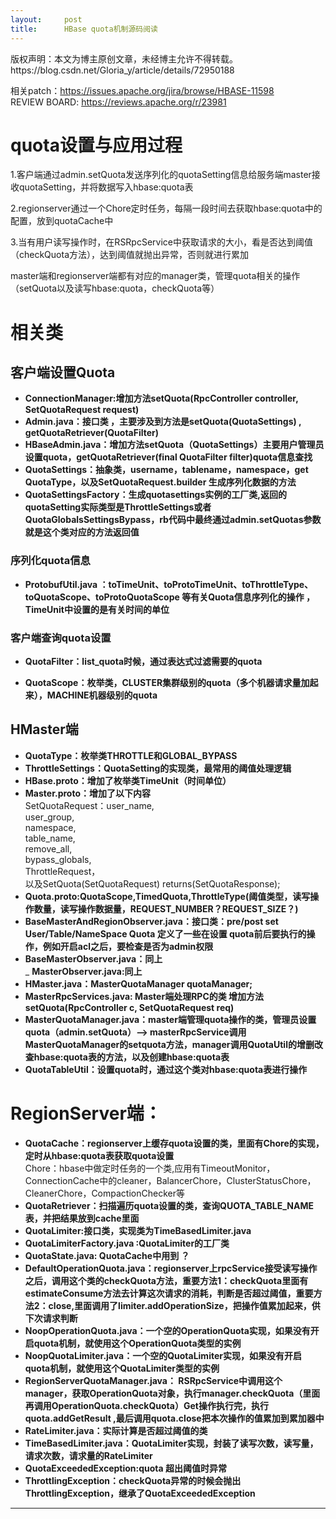 ```yaml
---
layout:     post
title:      HBase quota机制源码阅读
---
```

<div id="article_content" class="article_content clearfix csdn-tracking-statistics" data-pid="blog" data-mod="popu_307" data-dsm="post">
								<div class="article-copyright">
					版权声明：本文为博主原创文章，未经博主允许不得转载。					https://blog.csdn.net/Gloria_y/article/details/72950188				</div>
								            <div id="content_views" class="markdown_views prism-atom-one-dark">
							<!-- flowchart 箭头图标 勿删 -->
							<svg xmlns="http://www.w3.org/2000/svg" style="display: none;"><path stroke-linecap="round" d="M5,0 0,2.5 5,5z" id="raphael-marker-block" style="-webkit-tap-highlight-color: rgba(0, 0, 0, 0);"></path></svg>
							<p>相关patch：<a href="https://issues.apache.org/jira/browse/HBASE-11598" rel="nofollow" target="_blank">https://issues.apache.org/jira/browse/HBASE-11598</a> <br>
REVIEW BOARD: <a href="https://reviews.apache.org/r/23981" rel="nofollow" target="_blank">https://reviews.apache.org/r/23981</a></p>



<h1 id="quota设置与应用过程">quota设置与应用过程</h1>

<p>1.客户端通过admin.setQuota发送序列化的quotaSetting信息给服务端master接收quotaSetting，并将数据写入hbase:quota表</p>

<p>2.regionserver通过一个Chore定时任务，每隔一段时间去获取hbase:quota中的配置，放到quotaCache中</p>

<p>3.当有用户读写操作时，在RSRpcService中获取请求的大小，看是否达到阈值（checkQuota方法），达到阈值就抛出异常，否则就进行累加</p>

<p>master端和regionserver端都有对应的manager类，管理quota相关的操作（setQuota以及读写hbase:quota，checkQuota等）</p>



<h1 id="相关类">相关类</h1>



<h2 id="客户端设置quota">客户端设置Quota</h2>

<ul>
<li><strong>ConnectionManager:增加方法setQuota(RpcController controller, SetQuotaRequest request) </strong></li>
<li><strong>Admin.java：接口类 ，主要涉及到方法是setQuota(QuotaSettings) , getQuotaRetriever(QuotaFilter)</strong></li>
<li><strong>HBaseAdmin.java：增加方法setQuota（QuotaSettings）主要用户管理员设置quota，getQuotaRetriever(final QuotaFilter filter)quota信息查找   </strong></li>
<li><strong>QuotaSettings：抽象类，username，tablename，namespace，get QuotaType，以及SetQuotaRequest.builder 生成序列化数据的方法 </strong></li>
<li><strong>QuotaSettingsFactory：生成quotasettings实例的工厂类,返回的quotaSetting实际类型是ThrottleSettings或者QuotaGlobalsSettingsBypass，rb代码中最终通过admin.setQuotas参数就是这个类对应的方法返回值 </strong></li>
</ul>



<h3 id="序列化quota信息">序列化quota信息</h3>

<ul>
<li><strong>ProtobufUtil.java    ：toTimeUnit、toProtoTimeUnit、toThrottleType、toQuotaScope、toProtoQuotaScope 等有关Quota信息序列化的操作 ，TimeUnit中设置的是有关时间的单位</strong></li>
</ul>



<h3 id="客户端查询quota设置">客户端查询quota设置</h3>

<ul>
<li><p><strong>QuotaFilter：list_quota时候，通过表达式过滤需要的quota</strong></p></li>
<li><p><strong>QuotaScope：枚举类，CLUSTER集群级别的quota（多个机器请求量加起来），MACHINE机器级别的quota </strong></p></li>
</ul>



<h2 id="hmaster端">HMaster端</h2>

<ul>
<li><strong>QuotaType：枚举类THROTTLE和GLOBAL_BYPASS </strong></li>
<li><strong>ThrottleSettings：QuotaSetting的实现类，最常用的阈值处理逻辑 </strong></li>
<li><strong>HBase.proto：增加了枚举类TimeUnit（时间单位） </strong></li>
<li><strong>Master.proto：增加了以下内容</strong> <br>
SetQuotaRequest：user_name, <br>
user_group, <br>
namespace, <br>
table_name, <br>
remove_all, <br>
bypass_globals, <br>
ThrottleRequest， <br>
以及SetQuota(SetQuotaRequest) returns(SetQuotaResponse); </li>
<li><strong>Quota.proto:QuotaScope,TimedQuota,ThrottleType(阈值类型，读写操作数量，读写操作数据量，REQUEST_NUMBER？REQUEST_SIZE？) </strong></li>
<li><strong>BaseMasterAndRegionObserver.java：接口类：pre/post set User/Table/NameSpace Quota 定义了一些在设置 quota前后要执行的操作，例如开启acl之后，要检查是否为admin权限 </strong></li>
<li><strong>BaseMasterObserver.java：同上 </strong> <br>
_ <strong>MasterObserver.java:同上 </strong></li>
<li><strong>HMaster.java：MasterQuotaManager quotaManager;  </strong></li>
<li><strong>MasterRpcServices.java: Master端处理RPC的类  增加方法setQuota(RpcController c, SetQuotaRequest req) </strong></li>
<li><strong>MasterQuotaManager.java：master端管理quota操作的类，管理员设置quota（admin.setQuota）–&gt; masterRpcService调用MasterQuotaManager的setquota方法，manager调用QuotaUtil的增删改查hbase:quota表的方法，以及创建hbase:quota表 </strong></li>
<li><strong>QuotaTableUtil：设置quota时，通过这个类对hbase:quota表进行操作 </strong></li>
</ul>



<h1 id="regionserver端">RegionServer端：</h1>

<ul>
<li><strong>QuotaCache：regionserver上缓存quota设置的类，里面有Chore的实现，定时从hbase:quota表获取quota设置  </strong> <br>
Chore：hbase中做定时任务的一个类,应用有TimeoutMonitor，ConnectionCache中的cleaner，BalancerChore，ClusterStatusChore，CleanerChore，CompactionChecker等</li>
<li><strong>QuotaRetriever：扫描遍历quota设置的类，查询QUOTA_TABLE_NAME表，并把结果放到cache里面</strong></li>
<li><strong>QuotaLimiter:接口类，实现类为TimeBasedLimiter.java </strong></li>
<li><strong>QuotaLimiterFactory.java :QuotaLimiter的工厂类</strong></li>
<li><strong>QuotaState.java: QuotaCache中用到 ？</strong></li>
<li><strong>DefaultOperationQuota.java：regionserver上rpcService接受读写操作之后，调用这个类的checkQuota方法，重要方法1：checkQuota里面有estimateConsume方法去计算这次请求的消耗，判断是否超过阈值，重要方法2：close,里面调用了limiter.addOperationSize，把操作值累加起来，供下次请求判断 </strong></li>
<li><strong>NoopOperationQuota.java：一个空的OperationQuota实现，如果没有开启quota机制，就使用这个OperationQuota类型的实例 </strong></li>
<li><strong>NoopQuotaLimiter.java：一个空的QuotaLimiter实现，如果没有开启quota机制，就使用这个QuotaLimiter类型的实例 </strong></li>
<li><strong>RegionServerQuotaManager.java：  RSRpcService中调用这个manager，获取OperationQuota对象，执行manager.checkQuota（里面再调用OperationQuota.checkQuota）Get操作执行完，执行quota.addGetResult ,最后调用quota.close把本次操作的值累加到累加器中</strong></li>
<li><strong>RateLimiter.java：实际计算是否超过阈值的类 </strong></li>
<li><strong>TimeBasedLimiter.java：QuotaLimiter实现，封装了读写次数，读写量，请求次数，请求量的RateLimiter </strong></li>
<li><strong>QuotaExceededException:quota 超出阈值时异常</strong></li>
<li><strong>ThrottlingException：checkQuota异常的时候会抛出ThrottlingException，继承了QuotaExceededException </strong></li>
</ul>

<hr>            </div>
						<link href="https://csdnimg.cn/release/phoenix/mdeditor/markdown_views-9e5741c4b9.css" rel="stylesheet">
                </div>
